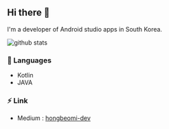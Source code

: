 ## Hi there 👋

I'm a developer of Android studio apps in South Korea.

![github stats](https://github-readme-stats.vercel.app/api?username=hongbeomi&show_icons=true)

### 👀 Languages

- Kotlin
- JAVA

### ⚡️ Link

- Medium : [hongbeomi-dev](https://medium.com/hongbeomi-dev)

